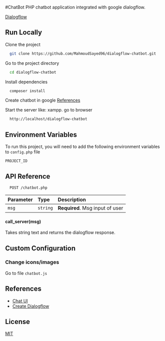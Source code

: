 #ChatBot
PHP chatbot application integrated with google dialogflow.

[Dialogflow](https://dialogflow.cloud.google.com/)

## Run Locally

Clone the project

```bash
  git clone https://github.com/MahmoudSayed96/dialogflow-chatbot.git
```

Go to the project directory

```bash
  cd dialogflow-chatbot
```

Install dependencies

```bash
  composer install
```

Create chatbot in google
[References](https://botflo.com/php-client-library-for-dialogflow-v2-api-getting-started/)

Start the server like: xampp.
go to browser

```bash
  http://localhost/dialogflow-chatbot
```

## Environment Variables

To run this project, you will need to add the following environment variables to `config.php` file

`PROJECT_ID`

## API Reference

```http
  POST /chatbot.php
```

| Parameter | Type     | Description                       |
| :-------- | :------- | :-------------------------------- |
| `msg`      | `string` | **Required**. Msg input of user |

#### call_server(msg)

Takes string text and returns the dialogflow response.

## Custom Configuration

### Change icons/images
Go to file `chatbot.js`

## References
- [Chat UI](https://codepen.io/shivapandey/pen/dWdRYM?editors=1000)
- [Create Dialogflow](https://botflo.com/php-client-library-for-dialogflow-v2-api-getting-started/)

## License

[MIT](https://choosealicense.com/licenses/mit/)